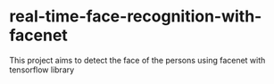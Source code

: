 # real-time-face-recognition-with-facenet
This project aims to detect the face of the persons using facenet with tensorflow library 

